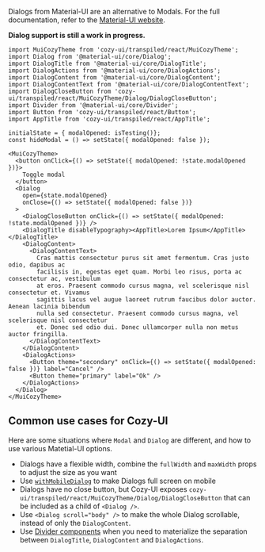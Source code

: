 Dialogs from Material-UI are an alternative to Modals. For the full documentation, refer to the [Material-UI website](https://v3.material-ui.com/demos/dialogs/).

**Dialog support is still a work in progress.**

```
import MuiCozyTheme from 'cozy-ui/transpiled/react/MuiCozyTheme';
import Dialog from '@material-ui/core/Dialog';
import DialogTitle from '@material-ui/core/DialogTitle';
import DialogActions from '@material-ui/core/DialogActions';
import DialogContent from '@material-ui/core/DialogContent';
import DialogContentText from '@material-ui/core/DialogContentText';
import DialogCloseButton from 'cozy-ui/transpiled/react/MuiCozyTheme/Dialog/DialogCloseButton';
import Divider from '@material-ui/core/Divider';
import Button from 'cozy-ui/transpiled/react/Button';
import AppTitle from 'cozy-ui/transpiled/react/AppTitle';

initialState = { modalOpened: isTesting()};
const hideModal = () => setState({ modalOpened: false });

<MuiCozyTheme>
  <button onClick={() => setState({ modalOpened: !state.modalOpened })}>
    Toggle modal
  </button>
  <Dialog
    open={state.modalOpened}
    onClose={() => setState({ modalOpened: false })}
  >
    <DialogCloseButton onClick={() => setState({ modalOpened: !state.modalOpened })} />
    <DialogTitle disableTypography><AppTitle>Lorem Ipsum</AppTitle></DialogTitle>
    <DialogContent>
      <DialogContentText>
        Cras mattis consectetur purus sit amet fermentum. Cras justo odio, dapibus ac
        facilisis in, egestas eget quam. Morbi leo risus, porta ac consectetur ac, vestibulum
        at eros. Praesent commodo cursus magna, vel scelerisque nisl consectetur et. Vivamus
        sagittis lacus vel augue laoreet rutrum faucibus dolor auctor. Aenean lacinia bibendum
        nulla sed consectetur. Praesent commodo cursus magna, vel scelerisque nisl consectetur
        et. Donec sed odio dui. Donec ullamcorper nulla non metus auctor fringilla.
      </DialogContentText>
    </DialogContent>
    <DialogActions>
      <Button theme="secondary" onClick={() => setState({ modalOpened: false })} label="Cancel" />
      <Button theme="primary" label="Ok" />
    </DialogActions>
  </Dialog>
</MuiCozyTheme>
```

## Common use cases for Cozy-UI

Here are some situations where `Modal` and `Dialog` are different, and how to use various Matetial-UI options.

- Dialogs have a flexible width, combine the `fullWidth` and `maxWidth` props to adjust the size as you want
- Use [`withMobileDialog`](https://v3.material-ui.com/demos/dialogs/#responsive-full-screen) to make Dialogs full screen on mobile
- Dialogs have no close button, but Cozy-UI exposes `cozy-ui/transpiled/react/MuiCozyTheme/Dialog/DialogCloseButton` that can be included as a child of `<Dialog />`.
- Use `<Dialog scroll="body" />` to make the whole Dialog scrollable, instead of only the `DialogContent`.
- Use [Divider components](https://v3.material-ui.com/api/divider/) when you need to materialize the separation between `DialogTitle`, `DialogContent` and `DialogActions`.
